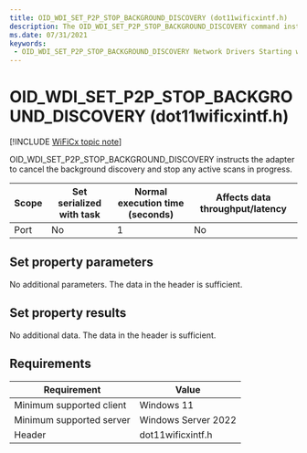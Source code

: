 ```yaml
---
title: OID_WDI_SET_P2P_STOP_BACKGROUND_DISCOVERY (dot11wificxintf.h)
description: The OID_WDI_SET_P2P_STOP_BACKGROUND_DISCOVERY command instructs the adapter to cancel the background discovery and stop any active scans in progress.
ms.date: 07/31/2021
keywords:
 - OID_WDI_SET_P2P_STOP_BACKGROUND_DISCOVERY Network Drivers Starting with Windows Vista
---
```


# OID\_WDI\_SET\_P2P\_STOP\_BACKGROUND\_DISCOVERY (dot11wificxintf.h)

[!INCLUDE [WiFiCx topic note](../includes/wificx-version-warning.md)]


OID\_WDI\_SET\_P2P\_STOP\_BACKGROUND\_DISCOVERY instructs the adapter to cancel the background discovery and stop any active scans in progress.

| Scope | Set serialized with task | Normal execution time (seconds) | Affects data throughput/latency |
|-------|--------------------------|---------------------------------|---------------------------------|
| Port  | No                       | 1                               | No                              |

 

## Set property parameters


No additional parameters. The data in the header is sufficient.
## Set property results


No additional data. The data in the header is sufficient.

## Requirements

|Requirement|Value|
|--- |--- |
|Minimum supported client|Windows 11|
|Minimum supported server|Windows Server 2022|
|Header|dot11wificxintf.h|

 

 




